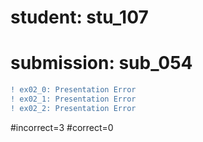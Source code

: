 # student: stu_107
# submission: sub_054

```diff
! ex02_0: Presentation Error
! ex02_1: Presentation Error
! ex02_2: Presentation Error
```
#incorrect=3
#correct=0
